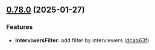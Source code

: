 ## [0.78.0](https://github.com/taskany-inc/hire/compare/v0.77.1...v0.78.0) (2025-01-27)


### Features

* **InterviwersFilter:** add filter by interviewers ([dcab63f](https://github.com/taskany-inc/hire/commit/dcab63f69cddfb08437c534a8cb44ea98a6d7aa1))

